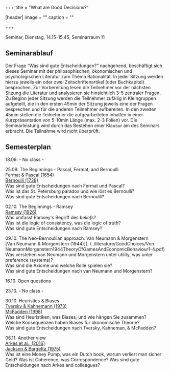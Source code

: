 +++
title = "What are Good Decisions?"

[header]
image = ""
caption = ""

+++

<link rel="stylesheet" href="https://use.fontawesome.com/releases/v5.5.0/css/all.css" integrity="sha384-B4dIYHKNBt8Bc12p+WXckhzcICo0wtJAoU8YZTY5qE0Id1GSseTk6S+L3BlXeVIU" crossorigin="anonymous">



Seminar, Dienstag, 14.15-15.45, Seminarraum 11

## Seminarablauf

Der Frage “Was sind gute Entscheidungen?” nachgehend, beschäftigt sich dieses Seminar mit der philosophischen, ökonomischen und psychologischen Literatur zum Thema Rationalität. In jeder Sitzung werden hierzu jeweils ein oder zwei Zeitschriftenartikel (oder Buchkapitel) besprochen. Zur Vorbereitung lesen die Teilnehmer vor der nächsten Sitzung die Literatur und analysieren sie hinsichtlich 3-5 zentraler Fragen. Zu Beginn jeder Sitzung werden die Teilnehmer zufällig in Kleingruppen aufgeteilt, die in den ersten 45min der Sitzung jeweils eine der Fragen besprechen und für die anderen Teilnehmer aufbereiten. In den zweiten 45min stellen die Teilnehmer die aufgearbeiteten Inhalten in einer Kurzpräsentation von 5-10min Länge (max. 2-3 Folien) vor. Die Seminarleistung wird durch das Bestehen einer Klausur am des Seminars erbracht. Die Teilnahme wird nicht überprüft.

## Semesterplan

18.09. - No class -

25.09.  The Beginnings - Pascal, Fermat, and Bernoulli<br>
<i class="far fa-file-alt"></i> [Fermat & Pascal (1654)](../../literature/GoodChoices/fermatpascal.pdf)<br>
<i class="far fa-file-alt"></i> [Bernoulli (1738)](../../literature/GoodChoices/Bernoulli_1954_Exposition.pdf)<br>
<i class="fas fa-question"></i> Was sind gute Entscheidungen nach Fermat und Pascal?<br>
<i class="fas fa-question"></i> Was ist das St. Petersburg paradox und wie löst es Bernoulli?<br>
<i class="fas fa-question"></i> Was sind gute Entscheidungen nach Bernoulli?

02.10. The Beginnings - Ramsey<br>
<i class="far fa-file-alt"></i> [Ramsay (1926)](../../literature/GoodChoices/Ramsey1926Truth&Probability_short.pdf)<br>
<i class="fas fa-question"></i> Was umfasst Ramsey's Begriff des <i>beliefs</i>?<br>
<i class="fas fa-question"></i> Was ist die logic of consistency, was die logic of truth?<br>
<i class="fas fa-question"></i> Was sind gute Entscheidungen nach Ramsey?

09.10. The Neo-Bernoullian approach: Van Neumann & Morgenstern<br>
<i class="far fa-file-alt"></i> [Van Neumann & Morgenstern (1944)](../../literature/GoodChoices/Von NeumannMorgenstern1944TheoryOfGamesAndEconomicBehaviour1-4.pdf)<br>
<i class="fas fa-question"></i> Was verstehen van Neumann und Morgenstern unter utility, was unter preference (systems)?<br>
<i class="fas fa-question"></i> Was sind die Axiome und welche Rolle spielen sie?<br>
<i class="fas fa-question"></i> Was sind gute Entscheidungen nach van Neumann und Morgenstern?

16.10. Open questions

23.10. - No class -

30.10. Heuristics & Biases<br>
<i class="far fa-file-alt"></i> [Tversky & Kahnemann (1973)](../../literature/GoodChoices/Tversky&Kahneman1973Heuristics&Biases.pdf)<br>
<i class="far fa-file-alt"></i> [McFadden (1998)](../../literature/GoodChoices/McFadden1998RationalityForEconomists.pdf)<br>
<i class="fas fa-question"></i> Was sind Heuristiken, was Biases, und wie hängen Sie zusammen?<br>
<i class="fas fa-question"></i> Welche Konsequenzen haben Biases für ökonomische Theorie?<br>
<i class="fas fa-question"></i> Was sind gute Entscheidungen nach Tversky, Kahneman, & McFadden?

06.11. Another view<br>
<i class="far fa-file-alt"></i> [Arkes et al., (2016)](../../literature/GoodChoices/ArkesEtal2016HowBadIsIncoherence.pdf)<br>
<i class="far fa-file-alt"></i> [Jackson & Bargetta (1975)](../../literature/GoodChoices/JacksonBargetta1975DutchBook.pdf)<br>
<i class="fas fa-question"></i> Was ist eine Money Pump, was ein Dutch book, warum verliert man sicher Geld?
<i class="fas fa-question"></i> Was ist Coherence, was Correspondence?
<i class="fas fa-question"></i> Was sind gute Entscheidungen nach Arkes and colleagues?
